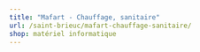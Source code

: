 ```yaml
---
title: "Mafart - Chauffage, sanitaire"
url: /saint-brieuc/mafart-chauffage-sanitaire/
shop: matériel informatique
---
```

